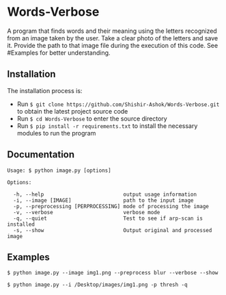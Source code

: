 # Words-Verbose

A program that finds words and their meaning using the letters recognized from an image taken by the user. 
Take a clear photo of the letters and save it. 
Provide the path to that image file during the execution of this code. See #Examples for better understanding.

Installation
------------

The installation process is:

- Run ```$ git clone https://github.com/Shishir-Ashok/Words-Verbose.git``` to obtain the latest project source code
- Run ```$ cd Words-Verbose``` to enter the source directory
- Run ```$ pip install -r requirements.txt``` to install the necessary modules to run the program


Documentation
---------------
```
Usage: $ python image.py [options]

Options:

  -h, --help                          output usage information
  -i, --image [IMAGE]                 path to the input image
  -p, --preprocessing [PERPROCESSING] mode of processing the image
  -v, --verbose                       verbose mode
  -q, --quiet                         Test to see if arp-scan is installed
  -s, --show                          Output original and processed image

```

Examples
--------

```
$ python image.py --image img1.png --preprocess blur --verbose --show
```

```
$ python image.py --i /Desktop/images/img1.png -p thresh -q 
```
